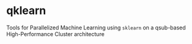 # qklearn
Tools for Parallelized Machine Learning using `sklearn` on a qsub-based High-Performance Cluster architecture
